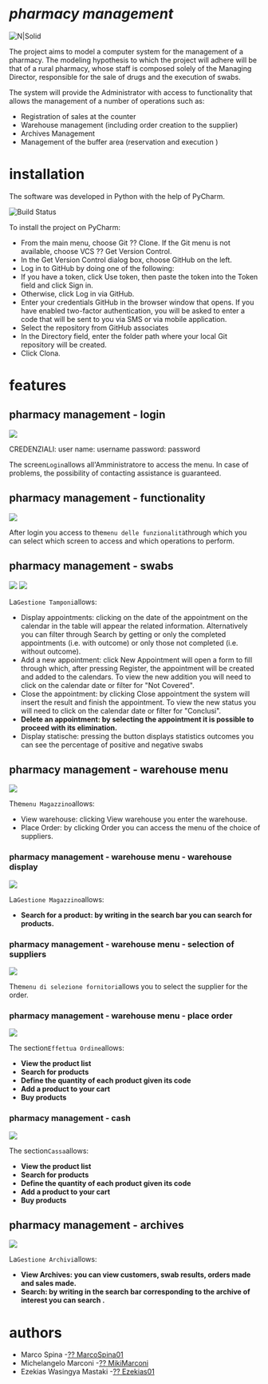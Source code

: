 # *pharmacy management*
![N|Solid](https://www.boomerangcard.it/it/uploads/esercente/54/logo.png "")

The project aims to model a computer system for the management of a pharmacy. The modeling hypothesis to which the project will adhere will be that of a rural pharmacy, whose staff is composed solely of the Managing Director, responsible for the sale of drugs and the execution of swabs.

The system will provide the Administrator with access to functionality that allows the management of a number of operations such as:

- Registration of sales at the counter
- Warehouse management (including order creation to the supplier)
- Archives Management
- Management of the buffer area (reservation and execution )

# installation
The software was developed in Python with the help of PyCharm.

![Build Status](https://i.stack.imgur.com/wJqaA.png "")

To install the project on PyCharm:

- From the main menu, choose Git  ⁇  Clone. If the Git menu is not available, choose VCS  ⁇  Get Version Control.
- In the Get Version Control dialog box, choose GitHub on the left.
- Log in to GitHub by doing one of the following:
- If you have a token, click Use token, then paste the token into the Token field and click Sign in.
- Otherwise, click Log in via GitHub.
- Enter your credentials GitHub in the browser window that opens. If you have enabled two-factor authentication, you will be asked to enter a code that will be sent to you via SMS or via mobile application.
- Select the repository from GitHub associates
- In the Directory field, enter the folder path where your local Git repository will be created.
- Click Clona.

# features
## pharmacy management - login
&#13;&#10;  ![](https://github.com/MarcoSpina01/Farmacia/blob/main/immagini_readme/immagini_readme/login.png "")

CREDENZIALI: user name: username password: password

The screen`Login`allows all'Amministratore to access the menu. In case of problems, the possibility of contacting assistance is guaranteed.
## pharmacy management - functionality
&#13;&#10;  ![](https://github.com/MarcoSpina01/Farmacia/blob/main/immagini_readme/immagini_readme/funzionalita.png "")

After login you access to the`menu delle funzionalità`through which you can select which screen to access and which operations to perform.
## pharmacy management - swabs
&#13;&#10;  ![](https://github.com/MarcoSpina01/Farmacia/blob/main/immagini_readme/immagini_readme/calendario.png "")
  ![](https://github.com/MarcoSpina01/Farmacia/blob/main/immagini_readme/immagini_readme/moduloregistrazione.png "")

La`Gestione Tamponi`allows:

- Display appointments: clicking on the date of the appointment on the calendar in the table will appear the related information. Alternatively you can filter through Search by getting or only the completed appointments (i.e. with outcome) or only those not completed (i.e. without outcome).
- Add a new appointment: click New Appointment will open a form to fill through which, after pressing Register, the appointment will be created and added to the calendars. To view the new addition you will need to click on the calendar date or filter for "Not Covered".
- Close the appointment: by clicking Close appointment the system will insert the result and finish the appointment. To view the new status you will need to click on the calendar date or filter for "Conclusi".
- **Delete an appointment: by selecting the appointment it is possible to proceed with its elimination.**
- Display statische: pressing the button displays statistics outcomes you can see the percentage of positive and negative swabs

## pharmacy management - warehouse menu
&#13;&#10;  ![](https://github.com/MarcoSpina01/Farmacia/blob/main/immagini_readme/immagini_readme/magazzino.png "")

The`menu Magazzino`allows:

- View warehouse: clicking View warehouse you enter the warehouse.
- Place Order: by clicking Order you can access the menu of the choice of suppliers.

### pharmacy management - warehouse menu - warehouse display
&#13;&#10;  ![](https://github.com/MarcoSpina01/Farmacia/blob/main/immagini_readme/immagini_readme/visualmagazzino.png "")

La`Gestione Magazzino`allows:

- **Search for a product: by writing in the search bar you can search for products.**

### pharmacy management - warehouse menu - selection of suppliers
&#13;&#10;  ![](https://github.com/MarcoSpina01/Farmacia/blob/main/immagini_readme/immagini_readme/fornitori.png "")

The`menu di selezione fornitori`allows you to select the supplier for the order.
### pharmacy management - warehouse menu - place order
&#13;&#10;  ![](https://github.com/MarcoSpina01/Farmacia/blob/main/immagini_readme/immagini_readme/pfizer.png "")

The section`Effettua Ordine`allows:

- **View the product list**
- **Search for products**
- **Define the quantity of each product given its code**
- **Add a product to your cart**
- **Buy products**

### pharmacy management - cash
&#13;&#10;  ![](https://github.com/MarcoSpina01/Farmacia/blob/main/immagini_readme/immagini_readme/cassa.png "")

The section`Cassa`allows:

- **View the product list**
- **Search for products**
- **Define the quantity of each product given its code**
- **Add a product to your cart**
- **Buy products**

## pharmacy management - archives
&#13;&#10;  ![](https://github.com/MarcoSpina01/Farmacia/blob/main/immagini_readme/immagini_readme/archivi.png "")

La`Gestione Archivi`allows:

- **View Archives: you can view customers, swab results, orders made and sales made.**
- **Search: by writing in the search bar corresponding to the archive of interest you can search .**

# authors

- Marco Spina -[⁇ MarcoSpina01](https://github.com/MarcoSpina01 "")
- Michelangelo Marconi -[⁇ MikiMarconi](https://github.com/MikiMarconi "")
- Ezekias Wasingya Mastaki -[⁇ Ezekias01](https://github.com/Ezekias01 "")

